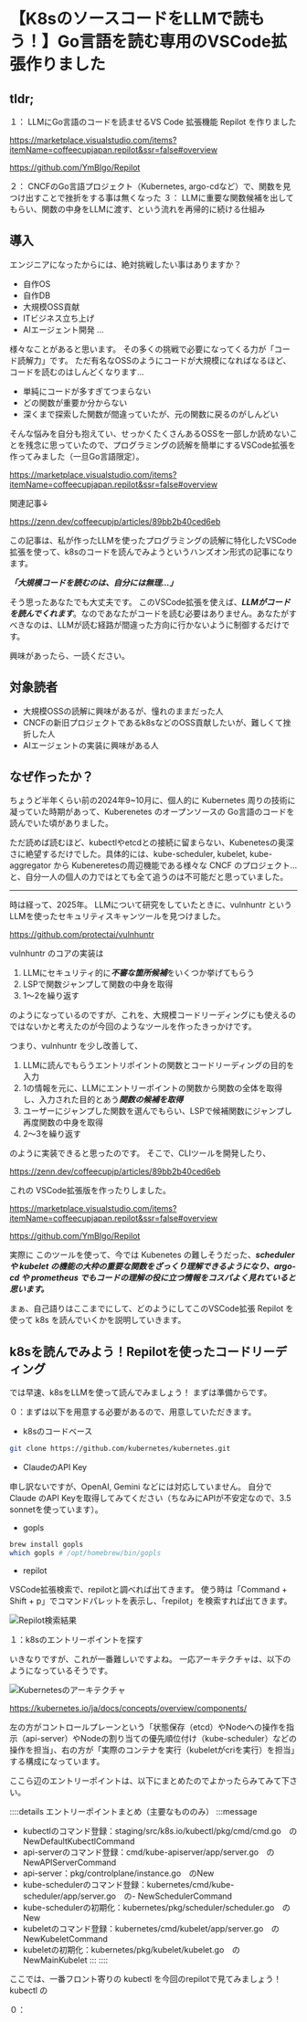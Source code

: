 # 【K8sのソースコードをLLMで読もう！】Go言語を読む専用のVSCode拡張作りました

## tldr;

１： LLMにGo言語のコードを読ませるVS Code 拡張機能 Repilot を作りました

https://marketplace.visualstudio.com/items?itemName=coffeecupjapan.repilot&ssr=false#overview

https://github.com/YmBIgo/Repilot

２： CNCFのGo言語プロジェクト（Kubernetes, argo-cdなど）で、関数を見つけ出すことで挫折をする事は無くなった
３： LLMに重要な関数候補を出してもらい、関数の中身をLLMに渡す、という流れを再帰的に続ける仕組み

## 導入

エンジニアになったからには、絶対挑戦したい事はありますか？

- 自作OS
- 自作DB
- 大規模OSS貢献
- ITビジネス立ち上げ
- AIエージェント開発 ...

様々なことがあると思います。
その多くの挑戦で必要になってくる力が「コード読解力」です。
ただ有名なOSSのようにコードが大規模になればなるほど、コードを読むのはしんどくなります...

- 単純にコードが多すぎてつまらない
- どの関数が重要か分からない
- 深くまで探索した関数が間違っていたが、元の関数に戻るのがしんどい

そんな悩みを自分も抱えてい、せっかくたくさんあるOSSを一部しか読めないことを残念に思っていたので、プログラミングの読解を簡単にするVSCode拡張を作ってみました（一旦Go言語限定）。

https://marketplace.visualstudio.com/items?itemName=coffeecupjapan.repilot&ssr=false#overview

関連記事↓

https://zenn.dev/coffeecupjp/articles/89bb2b40ced6eb

この記事は、私が作ったLLMを使ったプログラミングの読解に特化したVSCode拡張を使って、k8sのコードを読んでみようというハンズオン形式の記事になります。

***「大規模コードを読むのは、自分には無理...」***

そう思ったあなたでも大丈夫です。
このVSCode拡張を使えば、***LLMがコードを読んでくれます***。なのであなたがコードを読む必要はありません。あなたがすべきなのは、LLMが読む経路が間違った方向に行かないように制御するだけです。

興味があったら、一読ください。

## 対象読者

- 大規模OSSの読解に興味があるが、憧れのままだった人
- CNCFの新旧プロジェクトであるk8sなどのOSS貢献したいが、難しくて挫折した人
- AIエージェントの実装に興味がある人

## なぜ作ったか？

ちょうど半年くらい前の2024年9~10月に、個人的に Kubernetes 周りの技術に凝っていた時期があって、Kuberenetes のオープンソースの Go言語のコードを読んでいた頃がありました。

ただ読めば読むほど、kubectlやetcdとの接続に留まらない、Kubenetesの奥深さに絶望するだけでした。具体的には、kube-scheduler, kubelet, kube-aggregator から Kubeneretesの周辺機能である様々な CNCF のプロジェクト...と、自分一人の個人の力ではとても全て追うのは不可能だと思っていました。

---

時は経って、2025年。
LLMについて研究をしていたときに、vulnhuntr というLLMを使ったセキュリティスキャンツールを見つけました。

https://github.com/protectai/vulnhuntr

vulnhuntr のコアの実装は

1. LLMにセキュリティ的に***不審な箇所候補***をいくつか挙げてもらう
2. LSPで関数ジャンプして関数の中身を取得
3. 1〜2を繰り返す

のようになっているのですが、これを、大規模コードリーディングにも使えるのではないかと考えたのが今回のようなツールを作ったきっかけです。

つまり、vulnhuntr を少し改善して、

1. LLMに読んでもらうエントリポイントの関数とコードリーディングの目的を入力
2. 1の情報を元に、LLMにエントリーポイントの関数から関数の全体を取得し、入力された目的とあう***関数の候補を取得***
3. ユーザーにジャンプした関数を選んでもらい、LSPで候補関数にジャンプし再度関数の中身を取得
4. 2〜3を繰り返す

のように実装できると思ったのです。
そこで、CLIツールを開発したり、

https://zenn.dev/coffeecupjp/articles/89bb2b40ced6eb

これの VSCode拡張版を作ったりしました。

https://marketplace.visualstudio.com/items?itemName=coffeecupjapan.repilot&ssr=false#overview

https://github.com/YmBIgo/Repilot

実際に このツールを使って、今では Kubenetes の難しそうだった、***scheduler や kubelet の機能の大枠の重要な関数をざっくり理解できるようになり、argo-cd や prometheus でもコードの理解の役に立つ情報をコスパよく見れていると思います。***

まぁ、自己語りはここまでにして、どのようにしてこのVSCode拡張 Repilot を使って k8s を読んでいくかを説明していきます。

## k8sを読んでみよう！Repilotを使ったコードリーディング

では早速、k8sをLLMを使って読んでみましょう！
まずは準備からです。

０：まずは以下を用意する必要があるので、用意していただきます。

- k8sのコードベース

```bash
git clone https://github.com/kubernetes/kubernetes.git
```

- ClaudeのAPI Key

申し訳ないですが、OpenAI, Gemini などには対応していません。
自分で Claude のAPI Keyを取得してみてください（ちなみにAPIが不安定なので、3.5 sonnetを使っています）。

- gopls

```bash
brew install gopls
which gopls # /opt/homebrew/bin/gopls
```

- repilot

VSCode拡張検索で、repilotと調べれば出てきます。
使う時は「Command + Shift + p」でコマンドパレットを表示し、「repilot」を検索すれば出てきます。

![Repilot検索結果](https://qiita-user-contents.imgix.net/https%3A%2F%2Fqiita-image-store.s3.ap-northeast-1.amazonaws.com%2F0%2F92647%2Fa53f1cb5-ad17-4034-8d08-00554f687e06.png?ixlib=rb-4.0.0&auto=format&gif-q=60&q=75&w=1400&fit=max&s=2b9f8ea995e64ab021f973787612f84e)

１：k8sのエントリーポイントを探す

いきなりですが、これが一番難しいですよね。
一応アーキテクチャは、以下のようになっているそうです。

![Kubernetesのアーキテクチャ](https://kubernetes.io/images/docs/components-of-kubernetes.svg)

https://kubernetes.io/ja/docs/concepts/overview/components/

左の方がコントロールプレーンという「状態保存（etcd）やNodeへの操作を指示（api-server）やNodeの割り当ての優先順位付け（kube-scheduler）などの操作を担当」、右の方が「実際のコンテナを実行（kubeletがcriを実行）を担当」する構成になっています。

ここら辺のエントリーポイントは、以下にまとめたのでよかったらみてみて下さい。

::::details エントリーポイントまとめ（主要なもののみ）
:::message
- kubectlのコマンド登録：staging/src/k8s.io/kubectl/pkg/cmd/cmd.go　のNewDefaultKubectlCommand
- api-serverのコマンド登録：cmd/kube-apiserver/app/server.go　のNewAPIServerCommand
- api-server：pkg/controlplane/instance.go　のNew
- kube-schedulerのコマンド登録：kubernetes/cmd/kube-scheduler/app/server.go　の- NewSchedulerCommand
- kube-schedulerの初期化：kubernetes/pkg/scheduler/scheduler.go　の New
- kubeletのコマンド登録：kubernetes/cmd/kubelet/app/server.go　の NewKubeletCommand
- kubeletの初期化：kubernetes/pkg/kubelet/kubelet.go　の NewMainKubelet
:::
::::

ここでは、一番フロント寄りの kubectl を今回のrepilotで見てみましょう！
kubectl の

０：